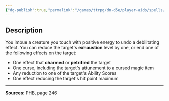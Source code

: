 ```yaml
---
{"dg-publish":true,"permalink":"/games/ttrpg/dn-d5e/player-aids/spells/level-5/greater-restoration/","tags":["ttrpg/dnd/5e","verbal","somatic","material","spell"],"noteIcon":""}
---
```



## Description
You imbue a creature you touch with positive energy to undo a debilitating effect.
You can reduce the target's **exhaustion** level by one, or end one of the following effects on the target:
- One effect that **charmed** or **petrified** the target
- One curse, including the target's attunement to a cursed magic item
- Any reduction to one of the target's Ability Scores
- One effect reducing the target's hit point maximum

---

**Sources:** PHB, page 246
